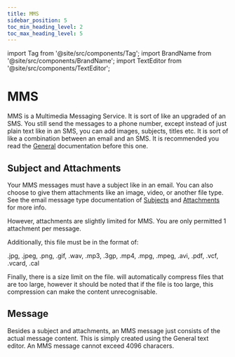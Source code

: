 ```yaml
---
title: MMS
sidebar_position: 5
toc_min_heading_level: 2
toc_max_heading_level: 5
---
```


import Tag from '@site/src/components/Tag';
import BrandName from '@site/src/components/BrandName';
import TextEditor from '@site/src/components/TextEditor';

# MMS



MMS is a Multimedia Messaging Service. It is sort of like an upgraded of an SMS. You still send the messages to a phone number, except instead of just plain text like in an SMS, you can add images, subjects, titles etc. It is sort of like a combination between an email and an SMS. It is recommended you read the [General](./general.md) documentation before this one.

## Subject and Attachments

Your MMS messages must have a subject like in an email. You can also choose to give them attachments like an image, video, or another file type. See the email message type documentation of [Subjects](./emails.md#subject) and [Attachments](./emails.md#attachments) for more info.

However, attachments are slightly limited for MMS. You are only permitted 1 attachment per message.

Additionally, this file must be in the format of:

.jpg, .jpeg, .png, .gif, .wav, .mp3, .3gp, .mp4, .mpg, .mpeg, .avi, .pdf, .vcf, .vcard, .cal

Finally, there is a size limit on the file. <BrandName/> will automatically compress files that are too large, however it should be noted that if the file is too large, this compression can make the content unrecognisable.


## Message

Besides a subject and attachments, an MMS message just consists of the actual message content. This is simply created using the General text editor. An MMS message cannot exceed 4096 characers.

<TextEditor/>

